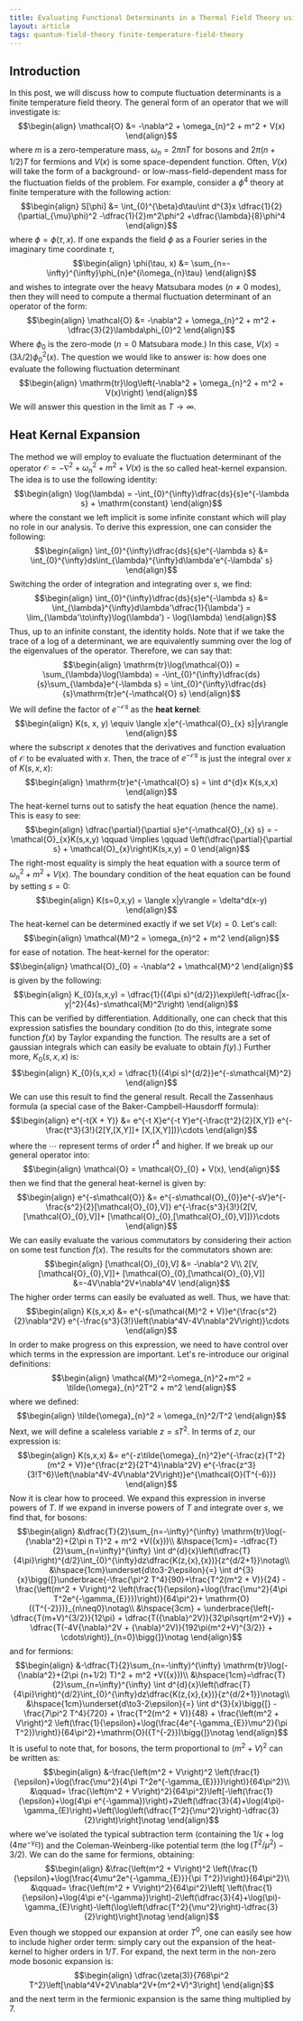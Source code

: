 ```yaml
---
title: Evaluating Functional Determinants in a Thermal Field Theory using the Heat-Kernel
layout: article
tags: quantum-field-theory finite-temperature-field-theory
---
```


## Introduction
In this post, we will discuss how to compute fluctuation determinants is a
finite temperature field theory. The general form of an operator that we will
investigate is:
$$\begin{align}
\mathcal{O} &= -\nabla^2 + \omega_{n}^2 + m^2 + V(x)
\end{align}$$
where $m$ is a zero-temperature mass, $\omega_{n} = 2\pi n T$ for bosons and
$2\pi(n+1/2)T$ for fermions and $V(x)$ is some space-dependent function. Often,
$V(x)$ will take the form of a background- or low-mass-field-dependent mass for
the fluctuation fields of the problem. For example, consider a $\phi^4$ theory at finite temperature with the following action:
$$\begin{align}
S[\phi] &= \int_{0}^{\beta}d\tau\int d^{3}x \dfrac{1}{2}(\partial_{\mu}\phi)^2 -\dfrac{1}{2}m^2\phi^2
+\dfrac{\lambda}{8}\phi^4
\end{align}$$
where $\phi = \phi(\tau, x)$. If one expands the field $\phi$ as a Fourier series in the imaginary time coordinate $\tau$,
$$\begin{align}
\phi(\tau, x) &= \sum_{n=-\infty}^{\infty}\phi_{n}e^{i\omega_{n}\tau}
\end{align}$$
and wishes to integrate over the heavy Matsubara modes ($n\neq0$ modes), then they will need to compute a thermal fluctuation determinant of an operator of the form:
$$\begin{align}
\mathcal{O} &= -\nabla^2 + \omega_{n}^2 + m^2 + \dfrac{3}{2}\lambda\phi_{0}^2
\end{align}$$
Where $\phi_{0}$ is the zero-mode ($n=0$ Matsubara mode.) In this case,
$V(x) = (3\lambda/2)\phi_{0}^2(x)$. The question we would like to answer is: how does one evaluate the following fluctuation determinant
$$\begin{align}
\mathrm{tr}\log\left(-\nabla^2 + \omega_{n}^2 + m^2 + V(x)\right)
\end{align}$$
We will answer this question in the limit as $T\to\infty$.

## Heat Kernal Expansion
The method we will employ to evaluate the fluctuation determinant of the operator $\mathcal{O} = -\nabla^2 + \omega_{n}^2 + m^2 + V(x)$ is the so called
heat-kernel expansion. The idea is to use the following identity:
$$\begin{align}
\log(\lambda) = -\int_{0}^{\infty}\dfrac{ds}{s}e^{-\lambda s} + \mathrm{constant}
\end{align}$$
where the constant we left implicit is some infinite constant which will play
no role in our analysis. To derive this expression, one can consider the
following:
$$\begin{align}
\int_{0}^{\infty}\dfrac{ds}{s}e^{-\lambda s} &=
\int_{0}^{\infty}ds\int_{\lambda}^{\infty}d\lambda'e^{-\lambda' s}
\end{align}$$
Switching the order of integration and integrating over $s$, we find:
$$\begin{align}
\int_{0}^{\infty}\dfrac{ds}{s}e^{-\lambda s} &=
\int_{\lambda}^{\infty}d\lambda'\dfrac{1}{\lambda'} = \lim_{\lambda'\to\infty}\log(\lambda') - \log(\lambda)
\end{align}$$
Thus, up to an infinite constant, the identity holds. Note that if we take
the trace of a log of a determinant, we are equivalently summing over the
log of the eigenvalues of the operator. Therefore, we can say that:
$$\begin{align}
\mathrm{tr}\log(\mathcal{O}) = \sum_{\lambda}\log(\lambda) = -\int_{0}^{\infty}\dfrac{ds}{s}\sum_{\lambda}e^{-\lambda s} =
\int_{0}^{\infty}\dfrac{ds}{s}\mathrm{tr}e^{-\mathcal{O} s}
\end{align}$$
We will define the factor of $e^{-\mathcal{O}s}$ as the **heat kernel**:
$$\begin{align}
K(s, x, y) \equiv \langle x|e^{-\mathcal{O}_{x} s}|y\rangle
\end{align}$$
where the subscript $x$ denotes that the derivatives and function evaluation of $\mathcal{O}$ to be evaluated with $x$. Then, the trace of $e^{-\mathcal{O} s}$ is just the integral over $x$ of $K(s,x,x)$:
$$\begin{align}
\mathrm{tr}e^{-\mathcal{O} s} = \int d^{d}x K(s,x,x)
\end{align}$$
The heat-kernel turns out to satisfy the heat equation (hence the name). This is easy to see:
$$\begin{align}
\dfrac{\partial}{\partial s}e^{-\mathcal{O}_{x} s} = -\mathcal{O}_{x}K(s,x,y)
\qquad \implies \qquad \left(\dfrac{\partial}{\partial s} + \mathcal{O}_{x}\right)K(s,x,y) = 0
\end{align}$$
The right-most equality is simply the heat equation with a source term of $\omega_{n}^2 + m^2 + V(x)$. The boundary condition of the heat equation can be found by setting $s=0$:
$$\begin{align}
K(s=0,x,y) = \langle x|y\rangle = \delta^d(x-y)
\end{align}$$
The heat-kernel can be determined exactly if we set $V(x) = 0$. Let's call:
$$\begin{align}
\mathcal{M}^2 = \omega_{n}^2 + m^2
\end{align}$$
for ease of notation. The heat-kernel for the operator:
$$\begin{align}
\mathcal{O}_{0} = -\nabla^2 + \mathcal{M}^2
\end{align}$$
is given by the following:
$$\begin{align}
K_{0}(s,x,y) = \dfrac{1}{(4\pi s)^{d/2}}\exp\left(-\dfrac{|x-y|^2}{4s}-s\mathcal{M}^2\right)
\end{align}$$
This can be verified by differentiation. Additionally, one can check that this expression satisfies the boundary condition (to do this, integrate some function $f(x)$ by Taylor expanding the function. The results are a set of gaussian integrals which can easily be evaluate to obtain $f(y)$.) Further more, $K_{0}(s, x, x)$ is:
$$\begin{align}
K_{0}(s,x,x) = \dfrac{1}{(4\pi s)^{d/2}}e^{-s\mathcal{M}^2}
\end{align}$$
We can use this result to find the general result. Recall the Zassenhaus formula (a special case of the Baker-Campbell-Hausdorff formula):
$$\begin{align}
e^{-t(X + Y)} &= e^{-t X}e^{-t Y}e^{-\frac{t^2}{2}[X,Y]}
e^{-\frac{t^3}{3!}(2[Y,[X,Y]]+ [X,[X,Y]])}\cdots
\end{align}$$
where the $\cdots$ represent terms of order $t^{4}$ and higher. If we break up our general operator into:
$$\begin{align}
\mathcal{O} = \mathcal{O}_{0} + V(x),
\end{align}$$
then we find that the general heat-kernel is given by:
$$\begin{align}
e^{-s\mathcal{O}} &= e^{-s\mathcal{O}_{0}}e^{-sV}e^{-\frac{s^2}{2}[\mathcal{O}_{0},V]}
e^{-\frac{s^3}{3!}(2[V,[\mathcal{O}_{0},V]]+ [\mathcal{O}_{0},[\mathcal{O}_{0},V]])}\cdots
\end{align}$$
We can easily evaluate the various commutators by considering their action on some test function $f(x)$. The results for the commutators shown are:
$$\begin{align}
[\mathcal{O}_{0},V] &= -\nabla^2 V\\
2[V,[\mathcal{O}_{0},V]]+ [\mathcal{O}_{0},[\mathcal{O}_{0},V]] &=-4V\nabla^2V+\nabla^4V
\end{align}$$
The higher order terms can easily be evaluated as well. Thus, we have that:
$$\begin{align}
K(s,x,x) &= e^{-s(\mathcal{M}^2 + V)}e^{\frac{s^2}{2}\nabla^2V}
e^{-\frac{s^3}{3!}\left(\nabla^4V-4V\nabla^2V\right)}\cdots
\end{align}$$
In order to make progress on this expression, we need to have control over which terms in the expression are important. Let's re-introduce our original definitions:
$$\begin{align}
\mathcal{M}^2=\omega_{n}^2+m^2 = \tilde{\omega}_{n}^2T^2 + m^2
\end{align}$$
where we defined:
$$\begin{align}
\tilde{\omega}_{n}^2 = \omega_{n}^2/T^2
\end{align}$$
Next, we will define a scaleless variable $z=sT^2$. In terms of $z$, our expression is:
$$\begin{align}
K(s,x,x) &= e^{-z\tilde{\omega}_{n}^2}e^{-\frac{z}{T^2}(m^2 + V)}e^{\frac{z^2}{2T^4}\nabla^2V}
e^{-\frac{z^3}{3!T^6}\left(\nabla^4V-4V\nabla^2V\right)}e^{\mathcal{O}(T^{-6})}
\end{align}$$
Now it is clear how to proceed. We expand this expression in inverse powers of $T$. If we expand in inverse powers of $T$ and integrate over $s$, we find that, for bosons:
$$\begin{align}
    &\dfrac{T}{2}\sum_{n=-\infty}^{\infty} \mathrm{tr}\log(-{\nabla^2}+(2\pi n T)^2 + m^2 +V({x}))\\
    &\hspace{1cm}= -\dfrac{T}{2}\sum_{n=\infty}^{\infty} \int d^{d}{x}\left(\dfrac{T}{4\pi}\right)^{d/2}\int_{0}^{\infty}dz\dfrac{K(z,{x},{x})}{z^{d/2+1}}\notag\\
    &\hspace{1cm}\underset{d\to3-2\epsilon}{=} \int d^{3}{x}\bigg{[}\underbrace{-\frac{\pi^2 T^4}{90}+\frac{T^2(m^2 + V)}{24} -\frac{\left(m^2 + V\right)^2 \left(\frac{1}{\epsilon}+\log(\frac{\mu^2}{4\pi T^2e^{-\gamma_{E}}})\right)}{64\pi^2}+ \mathrm{O}({T^{-2}})}_{n\neq0}\notag\\
    &\hspace{3cm} + \underbrace{\left(-\dfrac{T(m+V)^{3/2}}{12\pi} + \dfrac{T({\nabla}^2V)}{32\pi\sqrt{m^2+V}} + \dfrac{T(-4V{\nabla}^2V + {\nabla}^2V)}{192\pi(m^2+V)^{3/2}} + \cdots\right)}_{n=0}\bigg{]}\notag
\end{align}$$
and for fermions:
$$\begin{align}
    &-\dfrac{T}{2}\sum_{n=-\infty}^{\infty} \mathrm{tr}\log(-{\nabla^2}+(2\pi (n+1/2) T)^2 + m^2 +V({x}))\\
    &\hspace{1cm}=\dfrac{T}{2}\sum_{n=\infty}^{\infty} \int d^{d}{x}\left(\dfrac{T}{4\pi}\right)^{d/2}\int_{0}^{\infty}dz\dfrac{K(z,{x},{x})}{z^{d/2+1}}\notag\\
    &\hspace{1cm}\underset{d\to3-2\epsilon}{=}
    \int d^{3}{x}\bigg{[} -\frac{7\pi^2 T^4}{720}
    + \frac{T^2(m^2 + V)}{48}
    + \frac{\left(m^2 + V\right)^2 \left(\frac{1}{\epsilon}+\log(\frac{4e^{-\gamma_{E}}\mu^2}{\pi T^2})\right)}{64\pi^2}+\mathrm{O}({T^{-2}})\bigg{]}\notag
\end{align}$$
It is useful to note that, for bosons, the term proportional to $(m^2+V)^2$ can be written as:
$$\begin{align}
&-\frac{\left(m^2 + V\right)^2 \left(\frac{1}{\epsilon}+\log(\frac{\mu^2}{4\pi T^2e^{-\gamma_{E}}})\right)}{64\pi^2}\\
&\qquad= \frac{\left(m^2 + V\right)^2}{64\pi^2}\left[-\left(\frac{1}{\epsilon}+\log(4\pi e^{-\gamma})\right)+2\left(\dfrac{3}{4}+\log(4\pi)-\gamma_{E}\right)+\left(\log\left(\dfrac{T^2}{\mu^2}\right)-\dfrac{3}{2}\right)\right]\notag
\end{align}$$
where we've isolated the typical subtraction term (containing the $1/\epsilon + \log(4\pi e^{-\gamma_{E}})$) and the Coleman-Weinberg-like potential term (the $\log(T^2/\mu^2) - 3/2$). We can do the same for fermions, obtaining:
$$\begin{align}
&\frac{\left(m^2 + V\right)^2 \left(\frac{1}{\epsilon}+\log(\frac{4\mu^2e^{-\gamma_{E}}}{\pi T^2})\right)}{64\pi^2}\\
&\qquad= \frac{\left(m^2 + V\right)^2}{64\pi^2}\left[
\left(\frac{1}{\epsilon}+\log(4\pi e^{-\gamma})\right)-2\left(\dfrac{3}{4}+\log(\pi)-\gamma_{E}\right)-\left(\log\left(\dfrac{T^2}{\mu^2}\right)-\dfrac{3}{2}\right)\right]\notag
\end{align}$$
Even though we stopped our expansion at order $T^{0}$, one can easily see how
to include higher order term: simply cary out the expansion of the heat-kernel to higher orders in $1/T$. For expand, the next term in the non-zero mode bosonic expansion is:
$$\begin{align}
\dfrac{\zeta(3)}{768\pi^2 T^2}\left[\nabla^4V+2V\nabla^2V+(m^2+V)^3\right]
\end{align}$$
and the next term in the fermionic expansion is the same thing multiplied by 7.

